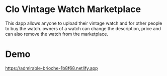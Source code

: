 # Clo Vintage Watch Marketplace

This dapp allows anyone to upload their vintage watch and for other people to buy the watch. owners of a watch can change the description, price and can also remove the watch from the marketplace.

# Demo
https://admirable-brioche-1b8f68.netlify.app

